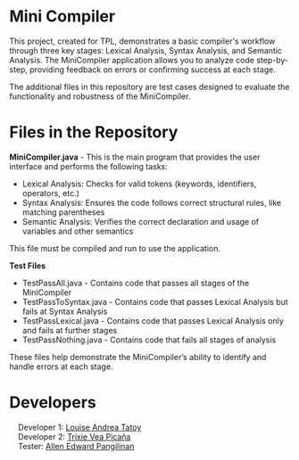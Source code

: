 # Mini Compiler
This project, created for TPL, demonstrates a basic compiler's workflow through three key stages: Lexical Analysis, Syntax Analysis, and Semantic Analysis. The MiniCompiler application allows you to analyze code step-by-step, providing feedback on errors or confirming success at each stage.

The additional files in this repository are test cases designed to evaluate the functionality and robustness of the MiniCompiler.

# Files in the Repository
**MiniCompiler.java** - This is the main program that provides the user interface and performs the following tasks:
- Lexical Analysis: Checks for valid tokens (keywords, identifiers, operators, etc.)
- Syntax Analysis: Ensures the code follows correct structural rules, like matching parentheses
- Semantic Analysis: Verifies the correct declaration and usage of variables and other semantics

This file must be compiled and run to use the application.

**Test Files**
- TestPassAll.java - Contains code that passes all stages of the MiniCompiler  
- TestPassToSyntax.java - Contains code that passes Lexical Analysis but fails at Syntax Analysis  
- TestPassLexical.java - Contains code that passes Lexical Analysis only and fails at further stages  
- TestPassNothing.java - Contains code that fails all stages of analysis  

These files help demonstrate the MiniCompiler’s ability to identify and handle errors at each stage.

# Developers

&nbsp;&nbsp;&nbsp;&nbsp;Developer 1: [Louise Andrea Tatoy](https://github.com/AndreaTatoy)  
&nbsp;&nbsp;&nbsp;&nbsp;Developer 2: [Trixie Vea Picaña](https:/github.com/TrixiePicana)  
&nbsp;&nbsp;&nbsp;&nbsp;Tester: [Allen Edward Pangilinan](https://github.com/AllenPangilinan)
